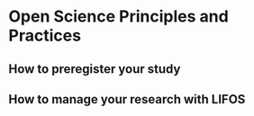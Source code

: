 # Open Science Principles and Practices


## How to preregister your study
## How to manage your research with LIFOS 
